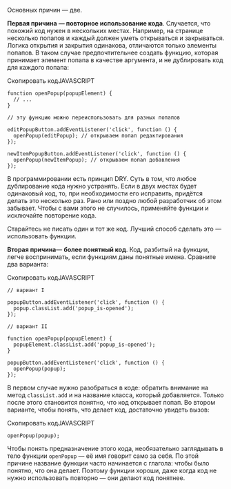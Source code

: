 

Основных причин — две.

**Первая причина** **— повторное использование кода**. Случается, что похожий код нужен в нескольких местах. Например, на странице несколько попапов и каждый должен уметь открываться и закрываться. Логика открытия и закрытия одинакова, отличаются только элементы попапов. В таком случае предпочтительнее создать функцию, которая принимает элемент попапа в качестве аргумента, и не дублировать код для каждого попапа:

Скопировать кодJAVASCRIPT

```
function openPopup(popupElement) {
  // ...
}

// эту функцию можно переиспользовать для разных попапов

editPopupButton.addEventListener('click', function () {
  openPopup(editPopup); // открываем попап редактирования
});

newItemPopupButton.addEventListener('click', function () {
  openPopup(newItemPopup); // открываем попап добавления
}); 
```

В программировании есть принцип DRY. Суть в том, что любое дублирование кода нужно устранять. Если в двух местах будет одинаковый код, то, при необходимости его исправить, придётся делать это несколько раз. Рано или поздно любой разработчик об этом забывает. Чтобы с вами этого не случилось, применяйте функции и исключайте повторение кода.

Старайтесь не писать один и тот же код. Лучший способ сделать это — использовать функции.

**Вторая причина**— **более понятный код**. Код, разбитый на функции, легче воспринимать, если функциям даны понятные имена. Сравните два варианта:

Скопировать кодJAVASCRIPT

```
// вариант I

popupButton.addEventListener('click', function () {
  popup.classList.add('popup_is-opened');
});

// вариант II

function openPopup(popupElement) {
  popupElement.classList.add('popup_is-opened');
}

popupButton.addEventListener('click', function () {
  openPopup(popup);
}); 
```

В первом случае нужно разобраться в коде: обратить внимание на метод `classList.add` и на название класса, который добавляется. Только после этого становится понятно, что код открывает попап. Во втором варианте, чтобы понять, что делает код, достаточно увидеть вызов:

Скопировать кодJAVASCRIPT

```
openPopup(popup); 
```

Чтобы понять предназначение этого кода, необязательно заглядывать в тело функции `openPopup` — её имя говорит само за себя. По этой причине название функции часто начинается с глагола: чтобы было понятно, что она делает. Поэтому функции хороши, даже когда код не нужно использовать повторно — они делают код понятнее.